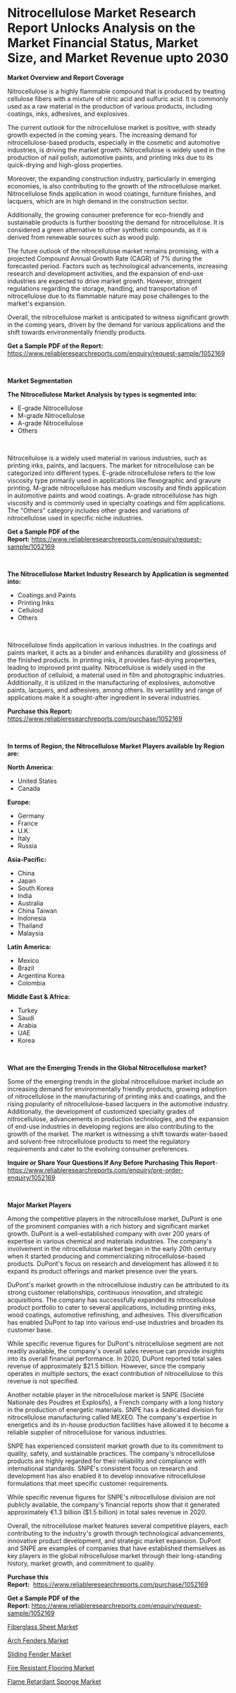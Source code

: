 <p><h1>Nitrocellulose Market Research Report Unlocks Analysis on the Market Financial Status, Market Size, and Market Revenue upto 2030</h1></p><p><strong>Market Overview and Report Coverage</strong></p>
<p><p>Nitrocellulose is a highly flammable compound that is produced by treating cellulose fibers with a mixture of nitric acid and sulfuric acid. It is commonly used as a raw material in the production of various products, including coatings, inks, adhesives, and explosives. </p><p>The current outlook for the nitrocellulose market is positive, with steady growth expected in the coming years. The increasing demand for nitrocellulose-based products, especially in the cosmetic and automotive industries, is driving the market growth. Nitrocellulose is widely used in the production of nail polish, automotive paints, and printing inks due to its quick-drying and high-gloss properties. </p><p>Moreover, the expanding construction industry, particularly in emerging economies, is also contributing to the growth of the nitrocellulose market. Nitrocellulose finds application in wood coatings, furniture finishes, and lacquers, which are in high demand in the construction sector. </p><p>Additionally, the growing consumer preference for eco-friendly and sustainable products is further boosting the demand for nitrocellulose. It is considered a green alternative to other synthetic compounds, as it is derived from renewable sources such as wood pulp.</p><p>The future outlook of the nitrocellulose market remains promising, with a projected Compound Annual Growth Rate (CAGR) of 7% during the forecasted period. Factors such as technological advancements, increasing research and development activities, and the expansion of end-use industries are expected to drive market growth. However, stringent regulations regarding the storage, handling, and transportation of nitrocellulose due to its flammable nature may pose challenges to the market's expansion.</p><p>Overall, the nitrocellulose market is anticipated to witness significant growth in the coming years, driven by the demand for various applications and the shift towards environmentally friendly products.</p></p>
<p><strong>Get a Sample PDF of the Report:</strong> <a href="https://www.reliableresearchreports.com/enquiry/request-sample/1052169">https://www.reliableresearchreports.com/enquiry/request-sample/1052169</a></p>
<p>&nbsp;</p>
<p><strong>Market Segmentation</strong></p>
<p><strong>The Nitrocellulose Market Analysis by types is segmented into:</strong></p>
<p><ul><li>E-grade Nitrocellulose</li><li>M-grade Nitrocellulose</li><li>A-grade Nitrocellulose</li><li>Others</li></ul></p>
<p>&nbsp;</p>
<p><p>Nitrocellulose is a widely used material in various industries, such as printing inks, paints, and lacquers. The market for nitrocellulose can be categorized into different types. E-grade nitrocellulose refers to the low viscosity type primarily used in applications like flexographic and gravure printing. M-grade nitrocellulose has medium viscosity and finds application in automotive paints and wood coatings. A-grade nitrocellulose has high viscosity and is commonly used in specialty coatings and film applications. The "Others" category includes other grades and variations of nitrocellulose used in specific niche industries.</p></p>
<p><strong>Get a Sample PDF of the Report:</strong>&nbsp;<a href="https://www.reliableresearchreports.com/enquiry/request-sample/1052169">https://www.reliableresearchreports.com/enquiry/request-sample/1052169</a></p>
<p>&nbsp;</p>
<p><strong>The Nitrocellulose Market Industry Research by Application is segmented into:</strong></p>
<p><ul><li>Coatings and Paints</li><li>Printing Inks</li><li>Celluloid</li><li>Others</li></ul></p>
<p>&nbsp;</p>
<p><p>Nitrocellulose finds application in various industries. In the coatings and paints market, it acts as a binder and enhances durability and glossiness of the finished products. In printing inks, it provides fast-drying properties, leading to improved print quality. Nitrocellulose is widely used in the production of celluloid, a material used in film and photographic industries. Additionally, it is utilized in the manufacturing of explosives, automotive paints, lacquers, and adhesives, among others. Its versatility and range of applications make it a sought-after ingredient in several industries.</p></p>
<p><strong>Purchase this Report:</strong>&nbsp; <a href="https://www.reliableresearchreports.com/purchase/1052169">https://www.reliableresearchreports.com/purchase/1052169</a></p>
<p>&nbsp;</p>
<p><strong>In terms of Region, the Nitrocellulose Market Players available by Region are:</strong></p>
<p>
    <p> <strong> North America: </strong>
        <ul>
            <li>United States</li>
            <li>Canada</li>
        </ul>
        </p> 
    <p> <strong> Europe: </strong>
        <ul>
            <li>Germany</li>
            <li>France</li>
            <li>U.K.</li>
            <li>Italy</li>
            <li>Russia</li>
        </ul>
        </p> 
    <p> <strong> Asia-Pacific: </strong>
        <ul>
            <li>China</li>
            <li>Japan</li>
            <li>South Korea</li>
            <li>India</li>
            <li>Australia</li>
            <li>China Taiwan</li>
            <li>Indonesia</li>
            <li>Thailand</li>
            <li>Malaysia</li>
        </ul>
        </p> 
    <p> <strong> Latin America: </strong>
        <ul>
            <li>Mexico</li>
            <li>Brazil</li>
            <li>Argentina Korea</li>
            <li>Colombia</li>
        </ul>
        </p> 
    <p> <strong> Middle East & Africa: </strong>
        <ul>
            <li>Turkey</li>
            <li>Saudi</li>
            <li>Arabia</li>
            <li>UAE</li>
            <li>Korea</li>
        </ul>
    </p>
    </p>
<p>&nbsp;</p>
<p><strong>What are the Emerging Trends in the Global Nitrocellulose market?</strong></p>
<p><p>Some of the emerging trends in the global nitrocellulose market include an increasing demand for environmentally friendly products, growing adoption of nitrocellulose in the manufacturing of printing inks and coatings, and the rising popularity of nitrocellulose-based lacquers in the automotive industry. Additionally, the development of customized specialty grades of nitrocellulose, advancements in production technologies, and the expansion of end-use industries in developing regions are also contributing to the growth of the market. The market is witnessing a shift towards water-based and solvent-free nitrocellulose products to meet the regulatory requirements and cater to the evolving consumer preferences.</p></p>
<p><strong>Inquire or Share Your Questions If Any Before Purchasing This Report</strong>- <a href="https://www.reliableresearchreports.com/enquiry/pre-order-enquiry/1052169">https://www.reliableresearchreports.com/enquiry/pre-order-enquiry/1052169</a></p>
<p>&nbsp;</p>
<p><strong>Major Market Players</strong></p>
<p><p>Among the competitive players in the nitrocellulose market, DuPont is one of the prominent companies with a rich history and significant market growth. DuPont is a well-established company with over 200 years of expertise in various chemical and materials industries. The company's involvement in the nitrocellulose market began in the early 20th century when it started producing and commercializing nitrocellulose-based products. DuPont's focus on research and development has allowed it to expand its product offerings and market presence over the years.</p><p>DuPont's market growth in the nitrocellulose industry can be attributed to its strong customer relationships, continuous innovation, and strategic acquisitions. The company has successfully expanded its nitrocellulose product portfolio to cater to several applications, including printing inks, wood coatings, automotive refinishing, and adhesives. This diversification has enabled DuPont to tap into various end-use industries and broaden its customer base.</p><p>While specific revenue figures for DuPont's nitrocellulose segment are not readily available, the company's overall sales revenue can provide insights into its overall financial performance. In 2020, DuPont reported total sales revenue of approximately $21.5 billion. However, since the company operates in multiple sectors, the exact contribution of nitrocellulose to this revenue is not specified.</p><p>Another notable player in the nitrocellulose market is SNPE (Société Nationale des Poudres et Explosifs), a French company with a long history in the production of energetic materials. SNPE has a dedicated division for nitrocellulose manufacturing called MEXEO. The company's expertise in energetics and its in-house production facilities have allowed it to become a reliable supplier of nitrocellulose for various industries.</p><p>SNPE has experienced consistent market growth due to its commitment to quality, safety, and sustainable practices. The company's nitrocellulose products are highly regarded for their reliability and compliance with international standards. SNPE's consistent focus on research and development has also enabled it to develop innovative nitrocellulose formulations that meet specific customer requirements.</p><p>While specific revenue figures for SNPE's nitrocellulose division are not publicly available, the company's financial reports show that it generated approximately €1.3 billion ($1.5 billion) in total sales revenue in 2020.</p><p>Overall, the nitrocellulose market features several competitive players, each contributing to the industry's growth through technological advancements, innovative product development, and strategic market expansion. DuPont and SNPE are examples of companies that have established themselves as key players in the global nitrocellulose market through their long-standing history, market growth, and commitment to quality.</p></p>
<p><strong>Purchase this Report:</strong>&nbsp;&nbsp;<a href="https://www.reliableresearchreports.com/purchase/1052169">https://www.reliableresearchreports.com/purchase/1052169</a></p>
<p></p>
<p><strong>Get a Sample PDF of the Report:</strong>&nbsp;<a href="https://www.reliableresearchreports.com/enquiry/request-sample/1052169">https://www.reliableresearchreports.com/enquiry/request-sample/1052169</a></p>
<p><p><a href="https://github.com/kuntayevaz/Market-Research-Report-List-1/blob/main/fiberglass-sheet-market.md">Fiberglass Sheet Market</a></p><p><a href="https://github.com/zebdakicsin/Market-Research-Report-List-1/blob/main/arch-fenders-market.md">Arch Fenders Market</a></p><p><a href="https://github.com/Krish2023na/Market-Research-Report-List-1/blob/main/sliding-fender-market.md">Sliding Fender Market</a></p><p><a href="https://github.com/provorikovar/Market-Research-Report-List-1/blob/main/fire-resistant-flooring-market.md">Fire Resistant Flooring Market</a></p><p><a href="https://github.com/kipkeeva/Market-Research-Report-List-1/blob/main/flame-retardant-sponge-market.md">Flame Retardant Sponge Market</a></p></p>